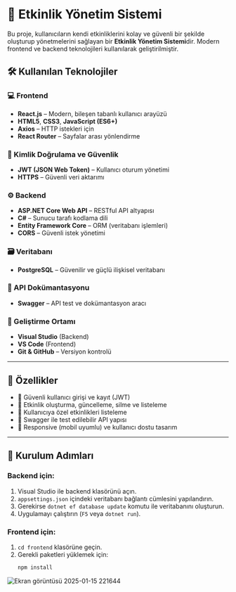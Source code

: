 # 🎯 Etkinlik Yönetim Sistemi

Bu proje, kullanıcıların kendi etkinliklerini kolay ve güvenli bir şekilde oluşturup yönetmelerini sağlayan bir **Etkinlik Yönetim Sistemi**dir. Modern frontend ve backend teknolojileri kullanılarak geliştirilmiştir.

## 🛠️ Kullanılan Teknolojiler

### 💻 Frontend
- **React.js** – Modern, bileşen tabanlı kullanıcı arayüzü
- **HTML5**, **CSS3**, **JavaScript (ES6+)**
- **Axios** – HTTP istekleri için
- **React Router** – Sayfalar arası yönlendirme

### 🔐 Kimlik Doğrulama ve Güvenlik
- **JWT (JSON Web Token)** – Kullanıcı oturum yönetimi
- **HTTPS** – Güvenli veri aktarımı

### ⚙️ Backend
- **ASP.NET Core Web API** – RESTful API altyapısı
- **C#** – Sunucu tarafı kodlama dili
- **Entity Framework Core** – ORM (veritabanı işlemleri)
- **CORS** – Güvenli istek yönetimi

### 🗃️ Veritabanı
- **PostgreSQL** – Güvenilir ve güçlü ilişkisel veritabanı

### 📄 API Dokümantasyonu
- **Swagger** – API test ve dokümantasyon aracı

### 🧰 Geliştirme Ortamı
- **Visual Studio** (Backend)
- **VS Code** (Frontend)
- **Git & GitHub** – Versiyon kontrolü

---

## 🚀 Özellikler

- 🔐 Güvenli kullanıcı girişi ve kayıt (JWT)
- 📅 Etkinlik oluşturma, güncelleme, silme ve listeleme
- 👤 Kullanıcıya özel etkinlikleri listeleme
- 🧪 Swagger ile test edilebilir API yapısı
- 📱 Responsive (mobil uyumlu) ve kullanıcı dostu tasarım

---

## 🧾 Kurulum Adımları

### Backend için:
1. Visual Studio ile backend klasörünü açın.
2. `appsettings.json` içindeki veritabanı bağlantı cümlesini yapılandırın.
3. Gerekirse `dotnet ef database update` komutu ile veritabanını oluşturun.
4. Uygulamayı çalıştırın (`F5` veya `dotnet run`).

### Frontend için:
1. `cd frontend` klasörüne geçin.
2. Gerekli paketleri yüklemek için:
   ```bash
   npm install

![Ekran görüntüsü 2025-01-15 221644](https://github.com/user-attachments/assets/ff3bd119-17a0-4b95-b85b-05b1dc700db1)

   
